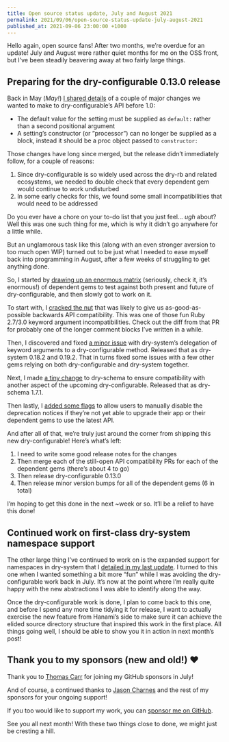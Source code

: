 ```yaml
---
title: Open source status update, July and August 2021
permalink: 2021/09/06/open-source-status-update-july-august-2021
published_at: 2021-09-06 23:00:00 +1000
---
```


Hello again, open source fans! After two months, we’re overdue for an update! July and August were rather quiet months for me on the OSS front, but I’ve been steadily beavering away at two fairly large things.

## Preparing for the dry-configurable 0.13.0 release

Back in May (_May!_) [I shared details](/writing/2021/06/08/open-source-status-update-may-2021/) of a couple of major changes we wanted to make to dry-configurable’s API before 1.0:

- The default value for the setting must be supplied as `default:` rather than a second positional argument
- A setting’s constructor (or ”processor”) can no longer be supplied as a block, instead it should be a proc object passed to `constructor:`

Those changes have long since merged, but the release didn’t immediately follow, for a couple of reasons:

1. Since dry-configurable is so widely used across the dry-rb and related ecosystems, we needed to double check that every dependent gem would continue to work undisturbed
2. In some early checks for this, we found some small incompatibilities that would need to be addressed

Do you ever have a chore on your to-do list that you just feel... _ugh_ about? Well this was one such thing for me, which is why it didn’t go anywhere for a little while.

But an unglamorous task like this (along with an even stronger aversion to too much open WIP) turned out to be just what I needed to ease myself back into programming in August, after a few weeks of struggling to get anything done.

So, I started by [drawing up an enormous matrix](https://github.com/dry-rb/dry-configurable/issues/120) (seriously, check it, it’s enormous!) of dependent gems to test against both present and future of dry-configurable, and then slowly got to work on it.

To start with, I [cracked the nut](https://github.com/dry-rb/dry-configurable/pull/121) that was likely to give us as-good-as-possible backwards API compatibility. This was one of those fun Ruby 2.7/3.0 keyword argument incompatibilities. Check out the diff from that PR for probably one of the longer comment blocks I’ve written in a while.

Then, I discovered and fixed [a minor issue](https://github.com/dry-rb/dry-system/pull/186) with dry-system’s delegation of keyword arguments to a dry-configurable method. Released that as dry-system 0.18.2 and 0.19.2. That in turns fixed some issues with a few other gems relying on both dry-configurable and dry-system together.

Next, I made [a tiny change](https://github.com/dry-rb/dry-schema/pull/371) to dry-schema to ensure compatibility with another aspect of the upcoming dry-configurable. Released that as dry-schema 1.7.1.

Then lastly, I [added some flags](https://github.com/dry-rb/dry-configurable/pull/124) to allow users to manually disable the deprecation notices if they’re not yet able to upgrade their app or their dependent gems to use the latest API.

And after all of that, we’re truly just around the corner from shipping this new dry-configurable! Here’s what’s left:

1. I need to write some good release notes for the changes
2. Then merge each of the still-open API compatibility PRs for each of the dependent gems (there’s about 4 to go)
3. Then release dry-configurable 0.13.0
4. Then release minor version bumps for all of the dependent gems (6 in total)

I’m hoping to get this done in the next ~week or so. It’ll be a relief to have this done!

## Continued work on first-class dry-system namespace support

The other large thing I’ve continued to work on is the expanded support for namespaces in dry-system that I [detailed in my last update](/writing/2021/07/11/open-source-status-update-june-2021/). I turned to this one when I wanted something a bit more “fun” while I was avoiding the dry-configurable work back in July. It’s now at the point where I’m really quite happy with the new abstractions I was able to identify along the way.

Once the dry-configurable work is done, I plan to come back to this one, and before I spend any more time tidying it for release, I want to actually exercise the new feature from Hanami’s side to make sure it can achieve the elided source directory structure that inspired this work in the first place. All things going well, I should be able to show you it in action in next month’s post!

## Thank you to my sponsors (new and old!) ❤️

Thank you to [Thomas Carr](https://github.com/htcarr3) for joining my GitHub sponsors in July!

And of course, a continued thanks to [Jason Charnes](https://github.com/jasoncharnes) and the rest of my sponsors for your ongoing support!

If you too would like to support my work, you can [sponsor me on GitHub](https://github.com/sponsors/timriley).

See you all next month! With these two things close to done, we might just be cresting a hill.
